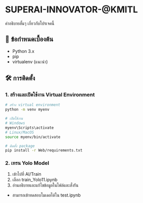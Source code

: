 # SUPERAI-INNOVATOR-@KMITL

คำอธิบายสั้นๆ เกี่ยวกับโปรเจคนี้

## 📌 ข้อกำหนดเบื้องต้น

- Python 3.x
- pip
- virtualenv (แนะนำ)

## 🛠️ การติดตั้ง

### 1. สร้างและเปิดใช้งาน Virtual Environment

```bash
# สร้าง virtual environment
python -m venv myenv

# เปิดใช้งาน
# Windows
myenv\Scripts\activate
# Linux/MacOS
source myenv/bin/activate

# ติดตั้ง package
pip install -r Web/requirements.txt

```

### 2. เทรน Yolo Model

1. เข้าไปที่ AI/Train
2. เลือก train_Yolo11.ipynb
3. อ่านอธิบายและแก้ไขข้อมูลในไฟล์และสั่งรัน
* สามารถเข้าทดสอบโมเดลได้ใน test.ipynb
